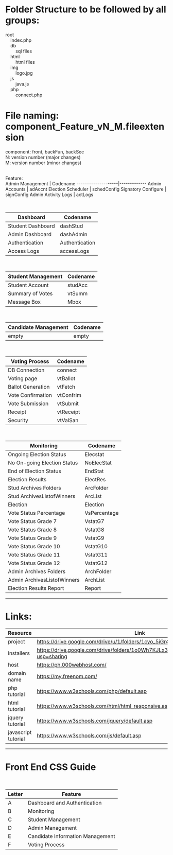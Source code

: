 # Folder Structure to be followed by all groups:  
root  
&nbsp;&nbsp;&nbsp;&nbsp;index.php  
&nbsp;&nbsp;&nbsp;&nbsp;db  
&nbsp;&nbsp;&nbsp;&nbsp;&nbsp;&nbsp;&nbsp;&nbsp;sql files  
&nbsp;&nbsp;&nbsp;&nbsp;html  
&nbsp;&nbsp;&nbsp;&nbsp;&nbsp;&nbsp;&nbsp;&nbsp;html files  
&nbsp;&nbsp;&nbsp;&nbsp;img  
&nbsp;&nbsp;&nbsp;&nbsp;&nbsp;&nbsp;&nbsp;&nbsp;logo.jpg  
&nbsp;&nbsp;&nbsp;&nbsp;js  
&nbsp;&nbsp;&nbsp;&nbsp;&nbsp;&nbsp;&nbsp;&nbsp;java.js  
&nbsp;&nbsp;&nbsp;&nbsp;php  
&nbsp;&nbsp;&nbsp;&nbsp;&nbsp;&nbsp;&nbsp;&nbsp;connect.php  

# File naming: component_Feature_vN_M.fileextension  
component: front, backFun, backSec <br>
N: version number (major changes)  <br>
M: version number (minor changes)  <br><br>

Feature: <br>
Admin Management    | Codename
--------------------|-------------
Admin Accounts      | adAccnt
Election Scheduler  | schedConfig
Signatory Configure | signConfig 
Admin Activity Logs | actLogs 

<br>

Dashboard          | Codename
-------------------|-----------
Student Dashboard  | dashStud 
Admin Dashboard    | dashAdmin 
Authentication     | Authentication
Access Logs        | accessLogs

<br>

Student Management | Codename
-------------------|-----------
Student Account    | studAcc
Summary of Votes   | vtSumm
Message Box        | Mbox

<br>

Candidate Management | Codename
-------------------|-----------
empty    | empty

<br>

Voting Process     | Codename
-------------------|-----------
DB Connection | connect
Voting page   | vtBallot
Ballot Generation | vtFetch
Vote Confirmation | vtConfrim
Vote Submission | vtSubmit
Receipt | vtReceipt
Security | vtValSan

<br>

Monitoring                 | Codename
---------------------------|---------------
Ongoing Election Status    | Elecstat  
No On-going Election Status| NoElecStat  
End of Election Status     | EndStat  
Election Results           | ElectRes  
Stud Archives Folders      | ArcFolder  
Stud ArchivesListofWinners | ArcList  
Election                   | Election  
Vote Status Percentage     | VsPercentage  
Vote Status Grade 7        | VstatG7  
Vote Status Grade 8        | VstatG8  
Vote Status Grade 9        | VstatG9  
Vote Status Grade 10       | VstatG10  
Vote Status Grade 11       | VstatG11  
Vote Status Grade 12       | VstatG12  
Admin Archives Folders     | ArchFolder  
Admin ArchivesListofWinners| ArchList  
Election Results Report    | Report  


-----------------------------------------------------------

# Links:  
Resource | Link
--------|-----------
project | https://drive.google.com/drive/u/1/folders/1cyo_5iGr4_6_7nx1SnbXZE1aHy8X6GDE  
installers | https://drive.google.com/drive/folders/1o0Wh7KJLx3E9oH4lJK4vzAeeIntqc5dr?usp=sharing  
host | https://ph.000webhost.com/  
domain name | https://my.freenom.com/  
php tutorial | https://www.w3schools.com/php/default.asp
html tutorial | https://www.w3schools.com/html/html_responsive.asp
jquery tutorial | https://www.w3schools.com/jquery/default.asp
javascript tutorial | https://www.w3schools.com/js/default.asp
-----------------------------------------------------------

# Front End CSS Guide 
<br>

Letter  | Feature
--------|-----------
A       | Dashboard and Authentication
B       | Monitoring
C       | Student Management
D       | Admin Management
E       | Candidate Information Management
F       | Voting Process
